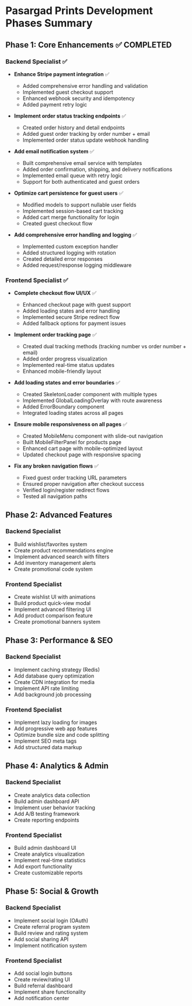 # Pasargad Prints Development Phases Summary

## Phase 1: Core Enhancements ✅ COMPLETED

### Backend Specialist ✅
- **Enhance Stripe payment integration** ✅
  - Added comprehensive error handling and validation
  - Implemented guest checkout support
  - Enhanced webhook security and idempotency
  - Added payment retry logic
  
- **Implement order status tracking endpoints** ✅
  - Created order history and detail endpoints
  - Added guest order tracking by order number + email
  - Implemented order status update webhook handling
  
- **Add email notification system** ✅
  - Built comprehensive email service with templates
  - Added order confirmation, shipping, and delivery notifications
  - Implemented email queue with retry logic
  - Support for both authenticated and guest orders
  
- **Optimize cart persistence for guest users** ✅
  - Modified models to support nullable user fields
  - Implemented session-based cart tracking
  - Added cart merge functionality for login
  - Created guest checkout flow
  
- **Add comprehensive error handling and logging** ✅
  - Implemented custom exception handler
  - Added structured logging with rotation
  - Created detailed error responses
  - Added request/response logging middleware

### Frontend Specialist ✅
- **Complete checkout flow UI/UX** ✅
  - Enhanced checkout page with guest support
  - Added loading states and error handling
  - Implemented secure Stripe redirect flow
  - Added fallback options for payment issues
  
- **Implement order tracking page** ✅
  - Created dual tracking methods (tracking number vs order number + email)
  - Added order progress visualization
  - Implemented real-time status updates
  - Enhanced mobile-friendly layout
  
- **Add loading states and error boundaries** ✅
  - Created SkeletonLoader component with multiple types
  - Implemented GlobalLoadingOverlay with route awareness
  - Added ErrorBoundary component
  - Integrated loading states across all pages
  
- **Ensure mobile responsiveness on all pages** ✅
  - Created MobileMenu component with slide-out navigation
  - Built MobileFilterPanel for products page
  - Enhanced cart page with mobile-optimized layout
  - Updated checkout page with responsive spacing
  
- **Fix any broken navigation flows** ✅
  - Fixed guest order tracking URL parameters
  - Ensured proper navigation after checkout success
  - Verified login/register redirect flows
  - Tested all navigation paths

## Phase 2: Advanced Features

### Backend Specialist
- Build wishlist/favorites system
- Create product recommendations engine
- Implement advanced search with filters
- Add inventory management alerts
- Create promotional code system

### Frontend Specialist
- Create wishlist UI with animations
- Build product quick-view modal
- Implement advanced filtering UI
- Add product comparison feature
- Create promotional banners system

## Phase 3: Performance & SEO

### Backend Specialist
- Implement caching strategy (Redis)
- Add database query optimization
- Create CDN integration for media
- Implement API rate limiting
- Add background job processing

### Frontend Specialist
- Implement lazy loading for images
- Add progressive web app features
- Optimize bundle size and code splitting
- Implement SEO meta tags
- Add structured data markup

## Phase 4: Analytics & Admin

### Backend Specialist
- Create analytics data collection
- Build admin dashboard API
- Implement user behavior tracking
- Add A/B testing framework
- Create reporting endpoints

### Frontend Specialist
- Build admin dashboard UI
- Create analytics visualization
- Implement real-time statistics
- Add export functionality
- Create customizable reports

## Phase 5: Social & Growth

### Backend Specialist
- Implement social login (OAuth)
- Create referral program system
- Build review and rating system
- Add social sharing API
- Implement notification system

### Frontend Specialist
- Add social login buttons
- Create review/rating UI
- Build referral dashboard
- Implement share functionality
- Add notification center